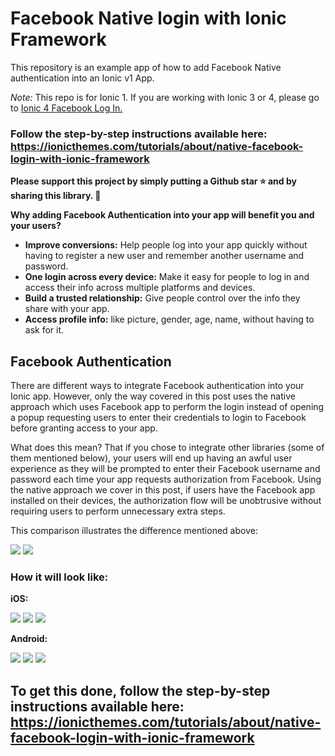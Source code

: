 # Facebook Native login with Ionic Framework

This repository is an example app of how to add Facebook Native authentication into an Ionic v1 App.

*Note:* This repo is for Ionic 1. If you are working with Ionic 3 or 4, please go to [Ionic 4 Facebook Log In.](https://github.com/ionicthemes/ionic-facebook-login)

### Follow the step-by-step instructions available here: https://ionicthemes.com/tutorials/about/native-facebook-login-with-ionic-framework

**Please support this project by simply putting a Github star ⭐ and by sharing this library. 🙏**


**Why adding Facebook Authentication into your app will benefit you and your users?**

  - **Improve conversions:** Help people log into your app quickly without having to register a new user and remember another username and password.
  - **One login across every device:** Make it easy for people to log in and access their info across multiple platforms and devices.
  - **Build a trusted relationship:** Give people control over the info they share with your app.
  - **Access profile info:** like picture, gender, age, name, without having to ask for it.

## Facebook Authentication

There are different ways to integrate Facebook authentication into your Ionic app. However, only the way covered in this post uses the native approach which uses Facebook app to perform the login instead of opening a popup requesting users to enter their credentials to login to Facebook before granting access to your app.

What does this mean? That if you chose to integrate other libraries (some of them mentioned below), your users will end up having an awful user experience as they will be prompted to enter their Facebook username and password each time your app requests authorization from Facebook.
Using the native approach we cover in this post, if users have the Facebook app installed on their devices, the authorization flow will be unobtrusive without requiring users to perform unnecessary extra steps.

This comparison illustrates the difference mentioned above:

![](https://s3-us-west-2.amazonaws.com/ionicthemes/tutorials/screenshots/facebook-login/facebook-js-login.png)
![](https://s3-us-west-2.amazonaws.com/ionicthemes/tutorials/screenshots/facebook-login/facebook-login.png)


### How it will look like:

**iOS:**

![](https://s3-us-west-2.amazonaws.com/ionicthemes/tutorials/screenshots/facebook-login/ios-welcome.jpg)
![](https://s3-us-west-2.amazonaws.com/ionicthemes/tutorials/screenshots/facebook-login/ios-facebook1.jpg)
![](https://s3-us-west-2.amazonaws.com/ionicthemes/tutorials/screenshots/facebook-login/ios-facebook2.jpg)

**Android:**

![](https://s3-us-west-2.amazonaws.com/ionicthemes/tutorials/screenshots/facebook-login/android-welcome.png)
![](https://s3-us-west-2.amazonaws.com/ionicthemes/tutorials/screenshots/facebook-login/android-facebook1.png)
![](https://s3-us-west-2.amazonaws.com/ionicthemes/tutorials/screenshots/facebook-login/android-facebook2.png)


## To get this done, follow the step-by-step instructions available here: https://ionicthemes.com/tutorials/about/native-facebook-login-with-ionic-framework
